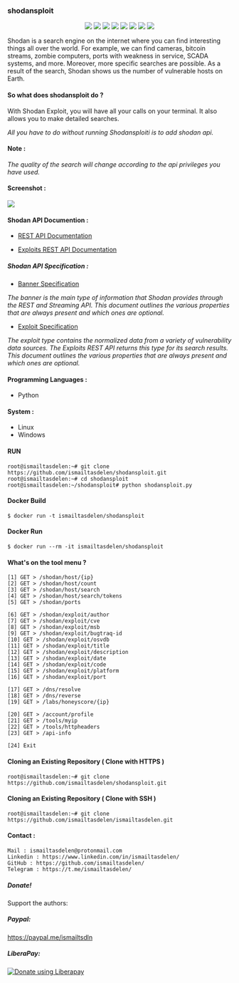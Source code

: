 ### shodansploit

<p align="center">
<img src="https://github.com/shodansploit/shodansploit/blob/master/img/shodansploit-logo.png">
<img src="https://cdn.rawgit.com/sindresorhus/awesome/d7305f38d29fed78fa85652e3a63e154dd8e8829/media/badge.svg"> <img src="https://img.shields.io/github/stars/shodansploit/shodansploit?style=social"> <img src="https://img.shields.io/github/forks/shodansploit/shodansploit?style=social"> <img src="https://img.shields.io/badge/security-shodansploit-red"> <img src="https://img.shields.io/github/repo-size/shodansploit/shodansploit"> <img src="https://img.shields.io/github/license/shodansploit/shodansploit"> <img src="https://img.shields.io/github/issues/detail/author/shodansploit/shodansploit/1">
</p>

Shodan is a search engine on the internet where you can find interesting things all over the world. For example, we can find cameras, bitcoin streams, zombie computers, ports with weakness in service, SCADA systems, and more. Moreover, more specific searches are possible. As a result of the search, Shodan shows us the number of vulnerable hosts on Earth.

#### So what does shodansploit do ?

With Shodan Exploit, you will have all your calls on your terminal. It also allows you to make detailed searches.

<i> All you have to do without running Shodansploiti is to add shodan api. </i>

#### Note : 

<i> The quality of the search will change according to the api privileges you have used. </i>

#### Screenshot :

<img src="https://raw.githubusercontent.com/ismailtasdelen/shodanploit/master/img/Screenshot%20from%202018-12-29%2011-30-19.png">

#### Shodan API Documention :
  
* [REST API Documentation](https://developer.shodan.io/api)
  
* [Exploits REST API Documentation](https://developer.shodan.io/api/exploits/rest)

##### Shodan API Specification :

* [Banner Specification](https://developer.shodan.io/api/banner-specification)

<i> The banner is the main type of information that Shodan provides through the REST and Streaming API. This document outlines the various properties that are always present and which ones are optional. </i>

* [Exploit Specification](https://developer.shodan.io/api/exploit-specification)

<i> The exploit type contains the normalized data from a variety of vulnerability data sources. The Exploits REST API returns this type for its search results. This document outlines the various properties that are always present and which ones are optional. </i>

#### Programming Languages :

* Python

#### System :

* Linux
* Windows

#### RUN

```
root@ismailtasdelen:~# git clone https://github.com/ismailtasdelen/shodansploit.git
root@ismailtasdelen:~# cd shodansploit
root@ismailtasdelen:~/shodansploit# python shodansploit.py
```

#### Docker Build
```
$ docker run -t ismailtasdelen/shodansploit
```

#### Docker Run
```
$ docker run --rm -it ismailtasdelen/shodansploit
```

#### What's on the tool menu ?

```
[1] GET > /shodan/host/{ip} 
[2] GET > /shodan/host/count
[3] GET > /shodan/host/search 
[4] GET > /shodan/host/search/tokens 
[5] GET > /shodan/ports 

[6] GET > /shodan/exploit/author
[7] GET > /shodan/exploit/cve
[8] GET > /shodan/exploit/msb
[9] GET > /shodan/exploit/bugtraq-id
[10] GET > /shodan/exploit/osvdb
[11] GET > /shodan/exploit/title
[12] GET > /shodan/exploit/description
[13] GET > /shodan/exploit/date
[14] GET > /shodan/exploit/code
[15] GET > /shodan/exploit/platform
[16] GET > /shodan/exploit/port

[17] GET > /dns/resolve
[18] GET > /dns/reverse 
[19] GET > /labs/honeyscore/{ip}

[20] GET > /account/profile 
[21] GET > /tools/myip 
[22] GET > /tools/httpheaders
[23] GET > /api-info 

[24] Exit
```

#### Cloning an Existing Repository ( Clone with HTTPS )

```
root@ismailtasdelen:~# git clone https://github.com/ismailtasdelen/shodansploit.git
```

#### Cloning an Existing Repository ( Clone with SSH )

```
root@ismailtasdelen:~# git clone https://github.com/ismailtasdelen/ismailtasdelen.git
```

#### Contact :

```
Mail : ismailtasdelen@protonmail.com
Linkedin : https://www.linkedin.com/in/ismailtasdelen/
GitHub : https://github.com/ismailtasdelen/
Telegram : https://t.me/ismailtasdelen/
```

##### Donate!

Support the authors:

##### Paypal:

https://paypal.me/ismailtsdln

##### LiberaPay:

<noscript><a href="https://liberapay.com/ismailtasdelen/donate"><img alt="Donate using Liberapay" src="https://liberapay.com/assets/widgets/donate.svg"></a></noscript>
